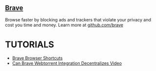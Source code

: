 [Brave](https://brave.com/)
---
Browse faster by blocking ads and trackers that violate your privacy and cost
you time and money. Learn more at [github.com/brave](https://github.com/brave)

# TUTORIALS
* [Brave Browser Shortcuts](https://github.com/brave/browser-laptop/wiki/Brave-Browser-Shortcuts)
* [Can Brave Webtorrent Integration Decentralizes Video](https://www.youtube.com/watch?v=t5T-Ci7ddRU)




